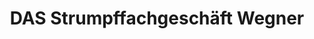 ---
title: "DAS Strumpffachgeschäft Wegner"
url: /wuppertal/das-strumpffachgeschaeft-wegner/
shop: Kleidung
---